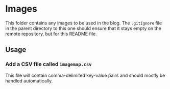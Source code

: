 # Images

This folder contains any images to be used in the blog. The `.gitignore` file in the parent directory to this one should ensure that it stays empty on the remote repository, but for this README file.

## Usage

### Add a CSV file called `imagemap.csv`

This file will contain comma-delimited key-value pairs and should mostly be handled automatically.